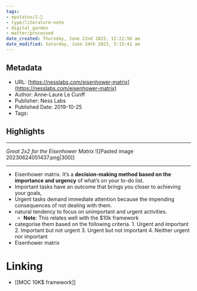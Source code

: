 ```yaml
---
tags: 
- epstatus/1-🌱
- type/literature-note
- digital_garden
- matter/processed
date_created: Thursday, June 22nd 2023, 12:22:56 am
date_modified: Saturday, June 24th 2023, 5:15:41 am
---
```


## Metadata
* URL: [https://nesslabs.com/eisenhower-matrix](https://nesslabs.com/eisenhower-matrix)
* Author: Anne-Laure Le Cunff
* Publisher: Ness Labs
* Published Date: 2019-10-25
* Tags: 

## Highlights
***
*Great 2x2 for the Eisenhower Matrix*
![[Pasted image 20230624051437.png|300]]
***


* Eisenhower matrix. It’s a **decision-making method based on the importance and urgency** of what’s on your to-do list.
* Important tasks have an outcome that brings you closer to achieving your goals,
* Urgent tasks demand immediate attention because the impending consequences of not dealing with them.
* natural tendency to focus on unimportant and urgent activities.
  * **Note**: This relates well with the $10k framework
* categorise them based on the following criteria. 1. Urgent and important 2. Important but not urgent 3. Urgent but not important 4. Neither urgent nor important
* Eisenhower matrix
  

# Linking
+ [[MOC 10K$ framework]]

